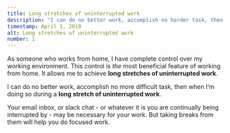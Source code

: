 ```yaml
---
title: Long stretches of uninterrupted work
description: "I can do no better work, accomplish no harder task, then when I’m doing so during a long stretch of uninterrupted work."
timestamp: April 1, 2019
alt: Long stretches of uninterrupted work
number: 1
---
```


As someone who works from home, I have complete control over my working environment. This control is _the_ most beneficial feature of working from home. It allows me to achieve **long stretches of uninterrupted work**.

I can do no better work, accomplish no more difficult task, then when I’m doing so during a **long stretch of uninterrupted work**.

Your email inbox, or slack chat - or whatever it is you are continually being interrupted by - may be necessary for your work. But taking breaks from them will help you do focused work.

